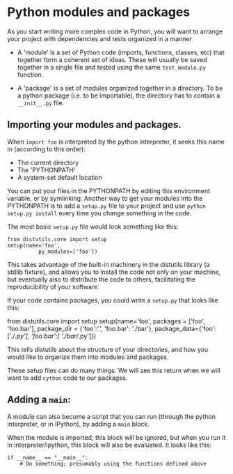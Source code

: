 # Python modules and packages

As you start writing more complex code in Python, you will want to arrange your project with dependencies and tests organized in a manner

- A 'module' is a set of Python code (imports, functions, classes, etc) that together form a coherent set of ideas. These will usually be saved together in a single file and tested using the same `test_module.py` function.

- A 'package' is a set of modules organized together in a directory. To be a python package (i.e. to be importable),  the directory has to contain a `__init__.py` file. 

## Importing your modules and packages.

When `import foo` is interpreted by the python interpreter, it seeks this name in (according to this order):

- The current directory
- The 'PYTHONPATH'
- A system-set default location

You can put your files in the PYTHONPATH by editing this environment variable, or by symlinking. Another way to get your modules into the PYTHONPATH is to add a `setup.py` file to your project and use `python setup.py install` every time you change something in the code.

The most basic `setup.py` file would look something like this: 

    from distutils.core import setup
    setup(name='foo',
              py_modules=['foo'])

This takes advantage of the built-in machinery in the distutils library (a stdlib fixture), and allows you to install the code not only on your machine, but eventually also to distribute the code to others, facilitating the reproducibility of your software.

If your code contains packages, you could write a `setup.py` that looks like this:

from distutils.core import setup
setup(name='foo',
      packages = ['foo', 'foo.bar'],
      package_dir = {'foo':'.', 'foo.bar': './bar'},
      package_data={'foo': ['./*.py'],
                              'foo.bar':[ './bar/*.py']})

This tells distutils about the structure of your directories, and how you would like to organize them into modules and packages. 

These setup files can do many things. We will see this return when we will want to add `cython` code to our packages.

## Adding a `main`:

A module can also become a script that you can run (through the python interpreter, or in IPython), by adding a `main` block.

When the module is imported, this block will be ignored, but when you run it in interpreter/ipython, this block will also be evaluated. It looks like this:

    if __name__ == "__main__":
        # Do something; presumably using the functions defined above


	
